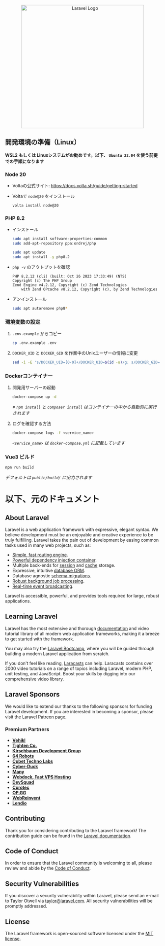 <p align="center"><a href="https://laravel.com" target="_blank"><img src="https://raw.githubusercontent.com/laravel/art/master/logo-lockup/5%20SVG/2%20CMYK/1%20Full%20Color/laravel-logolockup-cmyk-red.svg" width="400" alt="Laravel Logo"></a></p>

## 開発環境の準備（Linux）

**WSL2 もしくは Linuxシステムがお勧めです。以下、 `Ubuntu 22.04` を使う前提での手順になります**

### Node 20

- Voltaの公式サイト: https://docs.volta.sh/guide/getting-started

- Voltaで `node@20` をインストール
  ```bash
  volta install node@20
  ```

### PHP 8.2

- インストール

  ```bash
  sudo apt install software-properties-common
  sudo add-apt-repository ppa:ondrej/php

  sudo apt update
  sudo apt install -y php8.2
  ```

- `php -v` のアウトプットを確認

  ```
  PHP 8.2.12 (cli) (built: Oct 26 2023 17:33:49) (NTS)
  Copyright (c) The PHP Group
  Zend Engine v4.2.12, Copyright (c) Zend Technologies
      with Zend OPcache v8.2.12, Copyright (c), by Zend Technologies
  ```

- アンインストール

  ```bash
  sudo apt autoremove php8*
  ```

### 環境変数の設定

1. `.env.example` からコピー

    ```bash
    cp .env.example .env
    ```

1. `DOCKER_UID` と `DOCKER_GID` を作業中のUnixユーザーの情報に変更
    ```bash
    sed -i -E "s/DOCKER_UID=[0-9]+/DOCKER_UID=$(id -u)/g; s/DOCKER_GID=[0-9]+/DOCKER_GID=$(id -g)/g" .env
    ```

### Dockerコンテイナー

1. 開発用サーバーの起動

    ```bash
    docker-compose up -d
    ```

    *※ `npm install` と `composer install` はコンテイナーの中から自動的に実行されます*

1. ログを確認する方法

    ```bash
    docker-compose logs -f <service_name>
    ```

    *`<service_name>` は `docker-compose.yml` に記載しています*

### Vue3 ビルド

```bash
npm run build
```

*デフォルトは `public/build/` に出力されます*

# 以下、元のドキュメント

## About Laravel

Laravel is a web application framework with expressive, elegant syntax. We believe development must be an enjoyable and creative experience to be truly fulfilling. Laravel takes the pain out of development by easing common tasks used in many web projects, such as:

- [Simple, fast routing engine](https://laravel.com/docs/routing).
- [Powerful dependency injection container](https://laravel.com/docs/container).
- Multiple back-ends for [session](https://laravel.com/docs/session) and [cache](https://laravel.com/docs/cache) storage.
- Expressive, intuitive [database ORM](https://laravel.com/docs/eloquent).
- Database agnostic [schema migrations](https://laravel.com/docs/migrations).
- [Robust background job processing](https://laravel.com/docs/queues).
- [Real-time event broadcasting](https://laravel.com/docs/broadcasting).

Laravel is accessible, powerful, and provides tools required for large, robust applications.

## Learning Laravel

Laravel has the most extensive and thorough [documentation](https://laravel.com/docs) and video tutorial library of all modern web application frameworks, making it a breeze to get started with the framework.

You may also try the [Laravel Bootcamp](https://bootcamp.laravel.com), where you will be guided through building a modern Laravel application from scratch.

If you don't feel like reading, [Laracasts](https://laracasts.com) can help. Laracasts contains over 2000 video tutorials on a range of topics including Laravel, modern PHP, unit testing, and JavaScript. Boost your skills by digging into our comprehensive video library.

## Laravel Sponsors

We would like to extend our thanks to the following sponsors for funding Laravel development. If you are interested in becoming a sponsor, please visit the Laravel [Patreon page](https://patreon.com/taylorotwell).

### Premium Partners

- **[Vehikl](https://vehikl.com/)**
- **[Tighten Co.](https://tighten.co)**
- **[Kirschbaum Development Group](https://kirschbaumdevelopment.com)**
- **[64 Robots](https://64robots.com)**
- **[Cubet Techno Labs](https://cubettech.com)**
- **[Cyber-Duck](https://cyber-duck.co.uk)**
- **[Many](https://www.many.co.uk)**
- **[Webdock, Fast VPS Hosting](https://www.webdock.io/en)**
- **[DevSquad](https://devsquad.com)**
- **[Curotec](https://www.curotec.com/services/technologies/laravel/)**
- **[OP.GG](https://op.gg)**
- **[WebReinvent](https://webreinvent.com/?utm_source=laravel&utm_medium=github&utm_campaign=patreon-sponsors)**
- **[Lendio](https://lendio.com)**

## Contributing

Thank you for considering contributing to the Laravel framework! The contribution guide can be found in the [Laravel documentation](https://laravel.com/docs/contributions).

## Code of Conduct

In order to ensure that the Laravel community is welcoming to all, please review and abide by the [Code of Conduct](https://laravel.com/docs/contributions#code-of-conduct).

## Security Vulnerabilities

If you discover a security vulnerability within Laravel, please send an e-mail to Taylor Otwell via [taylor@laravel.com](mailto:taylor@laravel.com). All security vulnerabilities will be promptly addressed.

## License

The Laravel framework is open-sourced software licensed under the [MIT license](https://opensource.org/licenses/MIT).
